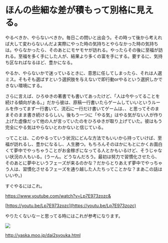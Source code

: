 # ほんの些細な差が積もって別格に見える。
やるべきか、やらないべきか。毎日この問いと出会う。その時って後から考えれば大して変わらないんだよ実際にやった時の気持ちとやらなかった時の気持ちは。やらなかったら、そのあとにモヤモヤが訪れる。やったらその後に至福が訪れる。至福を多く手にした人が、結果より多くの富を手にする。要するに、気持ち区なればなるほど、豊かになる。

やるか、やらないかで迷っているときに、意思に任してしまったら、それは人選ミス。そもそも選ばすという選択肢を与えないで即行動orやるという選択しかできない環境にする。

さらに言えば、ひろゆきの著書でも書いてあったけど、「人は今やってることを続ける傾向がある。」だから彼は、原稿一行書いたらゲームしていいというルールを作ってまず一行書いて、流石に一行だけ書いてゲームは、、と思ってそのままそのまま書き続けるらしい。後もう一つに「やる気」はやる気がない人が作り上げた虚像だって他の人が言っていたのをひろゆきが取り上げていた。彼はもう完全にやる気はやらないとわかないと信じている。

ってことは、このやるっていう状況にどんな方法でもいいから持っていけば、至福が訪れるし、豊かになるし、人生勝つ。もちろんそのほかにもとにかくお面白くて夢中でやっちゃうことがお金稼ぎになってる人とかもいるけど、そうじゃない状況の人もいる。(うーん。どうなんだろう。最初は努力で習慣化させたら、そのあとに夢中というフェーズが来るのかな？だからとりあえず夢中でやっちゃう人は、習慣化させるフェーズを通り越した人たちってことかな？まあこの話はいいや。)

すぐやるにはこれ。

https://www.youtube.com/watch?v=Lp7E973zozc&


[https://youtu.be/Lp7E973zozc](https://youtu.be/Lp7E973zozc)


やりたくないなーと思ってる時にはこれが参考になります。

![](https://paper-attachments.dropbox.com/s_8D07FA4A4584465233ECFE5B5033255B919AAFD89D67F3939C52EFE4A84E9EB0_1599832619962_FireShot+Capture+035+-++-+yaska.moo.jp.png)


http://yaska.moo.jp/dai2syouka.html



